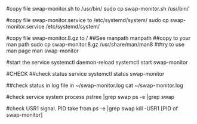 #copy file swap-monitor.sh to /usr/bin/
sudo cp swap-monitor.sh /usr/bin/

#copy file swap-monitor.service to /etc/systemd/system/
sudo cp swap-monitor.service /etc/systemd/system/

#copy file swap-monitor.8.gz to /
##See manpath
manpath
##copy to your man path
sudo cp swap-monitor.8.gz /usr/share/man/man8
##try to use man page
man swap-monitor

#start the service
systemctl daemon-reload
systemctl start swap-monitor

#CHECK
##check status service
systemctl status swap-monitor

##check status in log file in ~/swap-monitor.log
cat ~/swap-monitor.log

#check service system process
pstree |grep swap
ps -e |grep swap

#check USR1 signal. PID take from ps -e |grep swap
kill -USR1 [PID of swap-monitor]


